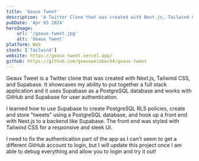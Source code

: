 ```yaml
---
title: 'Geaux Tweet'
description: 'A Twitter Clone that was created with Next.js, Tailwind CSS, and Supabase'
pubDate: 'Apr 03 2024'
heroImage:
    url: '/geaux-tweet.jpg'
    alt: 'Geaux Tweet'
platform: Web
stack: ['Tailwind']
website: https://geaux-tweet.vercel.app/ 
github: https://github.com/geauxweisbeck4/geaux-tweet
---
```


Geaux Tweet is a Twitter clone that was created with Next.js, Tailwind CSS, and Supabase. It showcases my ability to put together a full stack application and it uses Supabase as a PostgreSQL database and works with GitHub and Supabase for user authentication.

I learned how to use Supabase to create PostgreSQL RLS policies, create and store "tweets" using a PostgreSQL database, and hook up a front end with Next.js to a backend like Supabase. The front end was styled with Tailwind CSS for a responsive and sleek UI.

I need to fix the authentication part of the app as I can't seem to get a different GitHub account to login, but I will update this project once I am able to debug everything and allow you to login and try it out!

